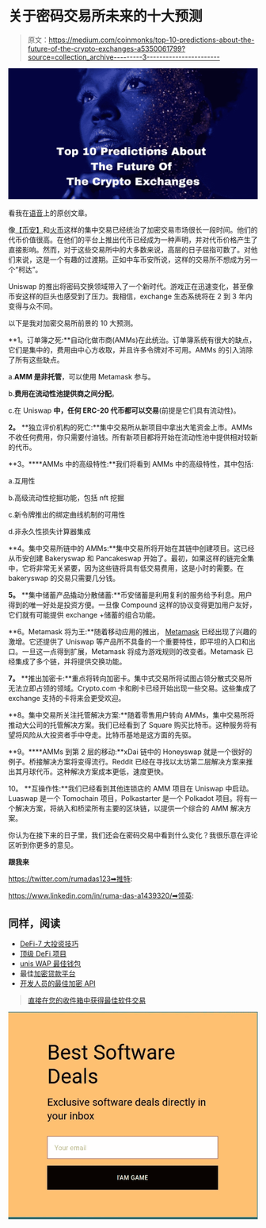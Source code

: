 # 关于密码交易所未来的十大预测

> 原文：<https://medium.com/coinmonks/top-10-predictions-about-the-future-of-the-crypto-exchanges-a5350061799?source=collection_archive---------3----------------------->

![](img/0ea44da2d5c452a3907c0b730e5e5483.png)

看我在[语音](https://app.voice.com/post/@tulip/cryptowriter-top-10-predictions-about-the-future-of-the-crypto-exchanges-1602519737-1)上的原创文章。

像[【币安】](https://binance.com/en)和[火币](https://huobi.com/en-us)这样的集中交易已经统治了加密交易市场很长一段时间。他们的代币价值很高。在他们的平台上推出代币已经成为一种声明，并对代币价格产生了直接影响。然而，对于这些交易所中的大多数来说，高层的日子屈指可数了。对他们来说，这是一个有趣的过渡期。正如中车币安所说，这样的交易所不想成为另一个“柯达”。

Uniswap 的推出将密码交换领域带入了一个新时代。游戏正在迅速变化，甚至像币安这样的巨头也感受到了压力。我相信，exchange 生态系统将在 2 到 3 年内变得与众不同。

以下是我对加密交易所前景的 10 大预测。

**1。订单簿之死:**自动化做市商(AMMs)在此统治。订单簿系统有很大的缺点，它们是集中的，费用由中心方收取，并且许多令牌对不可用。AMMs 的引入消除了所有这些缺点。

a.**AMM 是非托管**，可以使用 Metamask 参与。

b.**费用在流动性池提供商之间分配**。

c.在 Uniswap **中，任何 ERC-20 代币都可以交易**(前提是它们具有流动性)。

**2。** **独立评价机构的死亡:**集中交易所从新项目中拿出大笔资金上市。AMMs 不收任何费用，你只需要付油钱。所有新项目都将开始在流动性池中提供相对较新的代币。

**3。****AMMs 中的高级特性:**我们将看到 AMMs 中的高级特性，其中包括:

a.互用性

b.高级流动性挖掘功能，包括 nft 挖掘

c.新令牌推出的绑定曲线机制的可用性

d.非永久性损失计算器集成

**4。集中交易所链中的 AMMs:**集中交易所将开始在其链中创建项目。这已经从币安创建 Bakeryswap 和 Pancakeswap 开始了。最初，如果这样的链完全集中，它将非常无关紧要，因为这些链将具有低交易费用，这是小时的需要。在 bakeryswap 的交易只需要几分钱。

**5。** **集中储蓄产品撬动分散储蓄:**币安储蓄是利用复利的服务给予利息。用户得到的唯一好处是投资方便。一旦像 Compound 这样的协议变得更加用户友好，它们就有可能提供 exchange +储蓄的组合功能。

**6。Metamask 将为王:**随着移动应用的推出， [Metamask](https://metamask.io/) 已经出现了兴趣的激增。它还提供了 Uniswap 等产品所不具备的一个重要特性，即平坦的入口和出口。一旦这一点得到扩展，Metamask 将成为游戏规则的改变者。Metamask 已经集成了多个链，并将提供交换功能。

**7。** **推出加密卡:**重点将转向加密卡。集中式交易所将试图占领分散式交易所无法立即占领的领域。Crypto.com 卡和刷卡已经开始出现一些交易。这些集成了 exchange 支持的卡将来会更受欢迎。

**8。集中交易所关注托管解决方案:**随着零售用户转向 AMMs，集中交易所将推动大公司的托管解决方案。我们已经看到了 Square 购买比特币。这种服务将有望将风险从大投资者手中夺走。比特币基地是这方面的先驱。

**9。****AMMs 到第 2 层的移动:**xDai 链中的 Honeyswap 就是一个很好的例子。桥接解决方案将变得流行。Reddit 已经在寻找以太坊第二层解决方案来推出其月球代币。这种解决方案成本更低，速度更快。

10。 **互操作性:**我们已经看到其他连锁店的 AMM 项目在 Uniswap 中启动。Luaswap 是一个 Tomochain 项目，Polkastarter 是一个 Polkadot 项目。将有一个解决方案，将纳入和桥梁所有主要的区块链，以提供一个综合的 AMM 解决方案。

你认为在接下来的日子里，我们还会在密码交易中看到什么变化？我很乐意在评论区听到你更多的意见。

**跟我来**

https://twitter.com/rumadas123➡推特:

https://www.linkedin.com/in/ruma-das-a1439320/➡领英:

## **同样，阅读**

*   [DeFi-7 大投资技巧](/coinmonks/defi-top-7-investment-tips-9999d1679da2)
*   [顶级 DeFi 项目](/coinmonks/defi-future-10-promising-projects-in-the-defi-world-ff2b697ab006)
*   [unis WAP 最佳钱包](/coinmonks/best-wallets-to-use-uniswap-e91a6385d9e8)
*   最佳[加密贷款平台](/coinmonks/top-5-crypto-lending-platforms-in-2020-that-you-need-to-know-a1b675cec3fa)
*   [开发人员的最佳加密 API](/coinmonks/best-crypto-apis-for-developers-5efe3a597a9f)

> [直接在您的收件箱中获得最佳软件交易](https://coincodecap.com?utm_source=coinmonks)

[![](img/160ce73bd06d46c2250251e7d5969f9d.png)](https://coincodecap.com?utm_source=coinmonks)